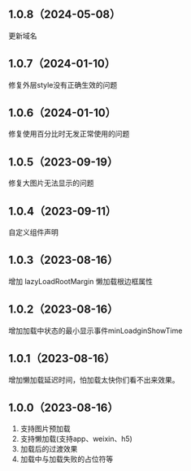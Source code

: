 ## 1.0.8（2024-05-08）
更新域名
## 1.0.7（2024-01-10）
修复外层style没有正确生效的问题
## 1.0.6（2024-01-10）
修复使用百分比时无发正常使用的问题
## 1.0.5（2023-09-19）
修复大图片无法显示的问题
## 1.0.4（2023-09-11）
自定义组件声明
## 1.0.3（2023-08-16）
增加 lazyLoadRootMargin 懒加载根边框属性
## 1.0.2（2023-08-16）
增加加载中状态的最小显示事件minLoadginShowTime
## 1.0.1（2023-08-16）
增加懒加载延迟时间，怕加载太快你们看不出来效果。
## 1.0.0（2023-08-16）
1. 支持图片预加载
2. 支持懒加载(支持app、weixin、h5)
3. 加载后的过渡效果
4. 加载中与加载失败的占位符等
